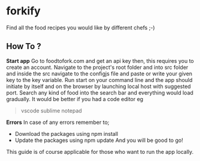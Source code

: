 # forkify
Find all the food recipes  you would like by different chefs ;-)


## How To ?

**Start app**
Go to foodtofork.com and get an api key then, this requires you to create an account.
Navigate to the project's root folder and into src folder and inside the src navigate to the configjs file and paste or write your given key to the key variable.
Run start on your command line and the app should initiate by itself and on the browser by launching local host with suggested port.
Search any  kind of food into the search bar and everything would load gradually.
It would be better if you had a code editor eg

> vscode
> sublime
> notepad

**Errors**
In case of any errors remember to;

 - Download the packages using npm install
 - Update the packages using npm update
And you will be good to go!

This guide is of course applicable for those who want to run the app locally.
